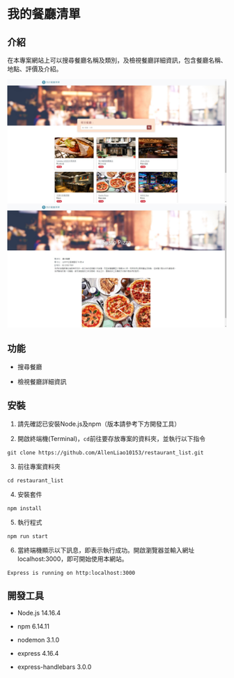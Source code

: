 # 我的餐廳清單

## 介紹

在本專案網站上可以搜尋餐廳名稱及類別，及檢視餐廳詳細資訊，包含餐廳名稱、地點、評價及介紹。

![image](./public/images/index_page.jpg) ![image](./public/images/show_page.jpg)

## 功能

* 搜尋餐廳

* 檢視餐廳詳細資訊

## 安裝

1. 請先確認已安裝Node.js及npm（版本請參考下方開發工具）

2. 開啟終端機(Terminal)，`cd`前往要存放專案的資料夾，並執行以下指令

```
git clone https://github.com/AllenLiao10153/restaurant_list.git
```

3. 前往專案資料夾

```
cd restaurant_list
```

4. 安裝套件

```
npm install
```

5. 執行程式

```
npm run start
```

6. 當終端機顯示以下訊息，即表示執行成功。開啟瀏覽器並輸入網址localhost:3000，即可開始使用本網站。

```
Express is running on http:localhost:3000
```

## 開發工具

* Node.js 14.16.4

* npm 6.14.11

* nodemon 3.1.0

* express 4.16.4

* express-handlebars 3.0.0